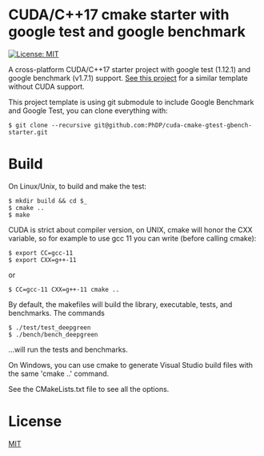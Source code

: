 # CUDA/C++17 cmake starter with google test and google benchmark
[![License: MIT](https://img.shields.io/badge/License-MIT-blue.svg)](https://opensource.org/licenses/MIT)

A cross-platform CUDA/C++17 starter project with google test (1.12.1) and
google benchmark (v1.7.1) support. [See this
project](https://github.com/PhDP/cmake-gtest-gbench-starter) for a similar
template without CUDA support.

This project template is using git submodule to include Google Benchmark and
Google Test, you can clone everything with:

    $ git clone --recursive git@github.com:PhDP/cuda-cmake-gtest-gbench-starter.git

# Build

On Linux/Unix, to build and make the test:

    $ mkdir build && cd $_
    $ cmake ..
    $ make

CUDA is strict about compiler version, on UNIX, cmake will honor the CXX
variable, so for example to use gcc 11 you can write (before calling cmake):

    $ export CC=gcc-11
    $ export CXX=g++-11

or

    $ CC=gcc-11 CXX=g++-11 cmake ..

By default, the makefiles will build the library, executable, tests, and
benchmarks. The commands

    $ ./test/test_deepgreen
    $ ./bench/bench_deepgreen

...will run the tests and benchmarks.

On Windows, you can use cmake to generate Visual Studio build files with the
same 'cmake ..' command.

See the CMakeLists.txt file to see all the options.

# License

[MIT](http://opensource.org/licenses/MIT)

